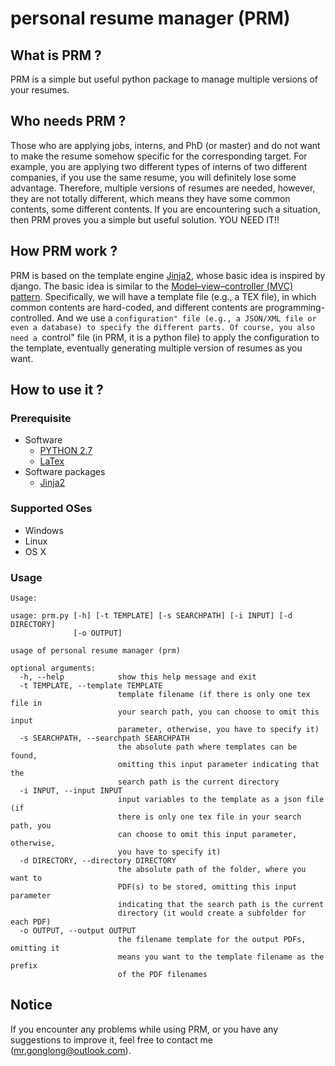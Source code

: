 # personal resume manager (PRM)

## What is PRM ?
PRM is a simple but useful python package to manage multiple versions of your resumes.

## Who needs PRM ?
Those who are applying jobs, interns, and PhD (or master) and do not want to make the resume somehow specific for the corresponding target. For example, you are applying two different types of interns of two different companies, if you use the same resume, you will definitely lose some advantage. Therefore, multiple versions of resumes are needed, however, they are not totally different, which means they have some common contents, some different contents. If you are encountering such a situation, then PRM proves you a simple but useful solution. YOU NEED IT!!

## How PRM work ?
PRM is based on the template engine [Jinja2](http://jinja.pocoo.org/), whose basic idea is inspired by django. The basic idea is similar to the [Model–view–controller (MVC) pattern](https://en.wikipedia.org/wiki/Model%E2%80%93view%E2%80%93controller). Specifically, we will have a template file (e.g., a TEX file), in which common contents are hard-coded, and different contents are programming-controlled. And we use a ``configuration" file (e.g., a JSON/XML file or even a database) to specify the different parts. Of course, you also need a ``control" file (in PRM, it is a python file) to apply the configuration to the template, eventually generating multiple version of resumes as you want.

## How to use it ?

### Prerequisite

+ Software
    * [PYTHON 2.7](https://www.python.org/)
    * [LaTex](https://www.latex-project.org/) 
+ Software packages
    * [Jinja2](http://jinja.pocoo.org/)

### Supported OSes

+ Windows
+ Linux
+ OS X


### Usage

```shell
Usage:

usage: prm.py [-h] [-t TEMPLATE] [-s SEARCHPATH] [-i INPUT] [-d DIRECTORY]
              [-o OUTPUT]

usage of personal resume manager (prm)

optional arguments:
  -h, --help            show this help message and exit
  -t TEMPLATE, --template TEMPLATE
                        template filename (if there is only one tex file in
                        your search path, you can choose to omit this input
                        parameter, otherwise, you have to specify it)
  -s SEARCHPATH, --searchpath SEARCHPATH
                        the absolute path where templates can be found,
                        omitting this input parameter indicating that the
                        search path is the current directory
  -i INPUT, --input INPUT
                        input variables to the template as a json file (if
                        there is only one tex file in your search path, you
                        can choose to omit this input parameter, otherwise,
                        you have to specify it)
  -d DIRECTORY, --directory DIRECTORY
                        the absolute path of the folder, where you want to
                        PDF(s) to be stored, omitting this input parameter
                        indicating that the search path is the current
                        directory (it would create a subfolder for each PDF)
  -o OUTPUT, --output OUTPUT
                        the filename template for the output PDFs, omitting it
                        means you want to the template filename as the prefix
                        of the PDF filenames
```

## Notice

If you encounter any problems while using PRM, or you have any suggestions to improve it, feel free to contact me (mr.gonglong@outlook.com).


